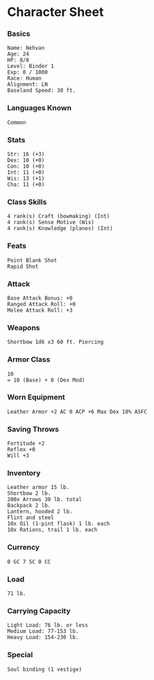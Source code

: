 # Character Sheet

### Basics

    Name: Nehvan
    Age: 24
    HP: 8/8
    Level: Binder 1
    Exp: 0 / 1000
    Race: Human
    Alignment: LN
    Baseland Speed: 30 ft.
    
### Languages Known

    Common
  
### Stats

    Str: 16 (+3)
    Dex: 10 (+0)
    Con: 10 (+0)
    Int: 11 (+0)
    Wis: 13 (+1)
    Cha: 11 (+0)

### Class Skills

    4 rank(s) Craft (bowmaking) (Int)
    4 rank(s) Sense Motive (Wis)
    4 rank(s) Knowledge (planes) (Int)
    
### Feats

    Point Blank Shot
    Rapid Shot
 
### Attack

    Base Attack Bonus: +0
    Ranged Attack Roll: +0
    Melee Attack Roll: +3
    
### Weapons

    Shortbow 1d6 x3 60 ft. Piercing
 
### Armor Class
    
    10
    = 10 (Base) + 0 (Dex Mod)
    
### Worn Equipment

    Leather Armor +2 AC 0 ACP +6 Max Dex 10% ASFC
    
### Saving Throws

    Fortitude +2
    Reflex +0
    Will +3
    
### Inventory   
    
    Leather armor 15 lb.
    Shortbow 2 lb.
    200x Arrows 30 lb. total
    Backpack 2 lb.
    Lantern, hooded 2 lb.
    Flint and steel
    10x Oil (1-pint flask) 1 lb. each
    10x Rations, trail 1 lb. each

### Currency
 
    0 GC 7 SC 0 CC

### Load

    71 lb.

### Carrying Capacity
   
    Light Load: 76 lb. or less		
    Medium Load: 77-153 lb.
    Heavy Load: 154-230 lb.
    
### Special
    
    Soul binding (1 vestige)
